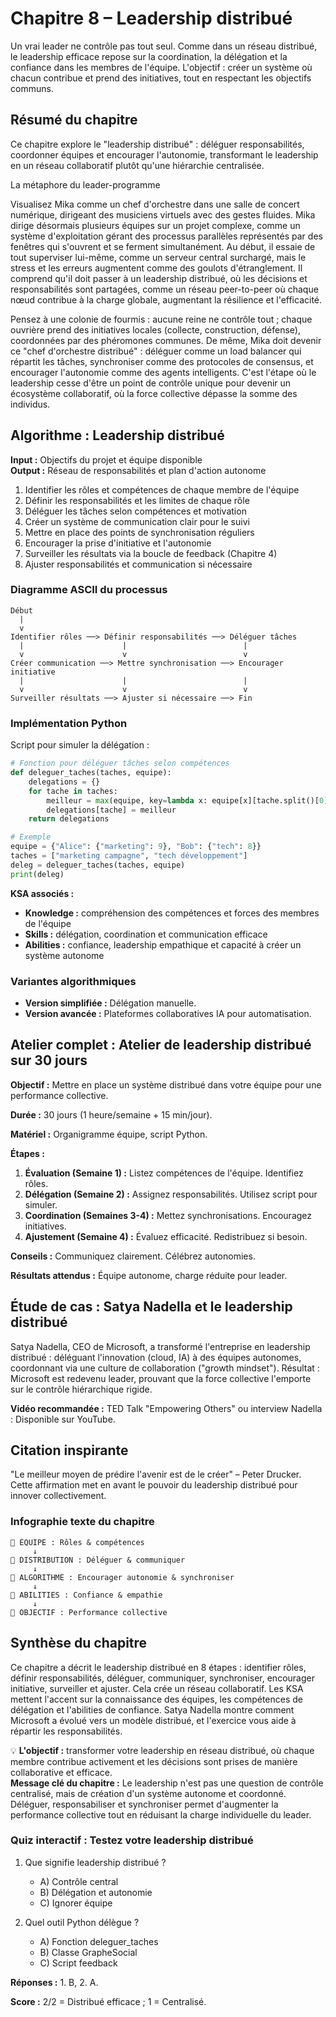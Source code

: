 # Chapitre 8 – Leadership distribué

Un vrai leader ne contrôle pas tout seul. Comme dans un réseau distribué, le leadership efficace repose sur la coordination, la délégation et la confiance dans les membres de l'équipe. L'objectif : créer un système où chacun contribue et prend des initiatives, tout en respectant les objectifs communs.

## Résumé du chapitre
Ce chapitre explore le "leadership distribué" : déléguer responsabilités, coordonner équipes et encourager l'autonomie, transformant le leadership en un réseau collaboratif plutôt qu'une hiérarchie centralisée.

La métaphore du leader-programme

Visualisez Mika comme un chef d'orchestre dans une salle de concert numérique, dirigeant des musiciens virtuels avec des gestes fluides. Mika dirige désormais plusieurs équipes sur un projet complexe, comme un système d'exploitation gérant des processus parallèles représentés par des fenêtres qui s'ouvrent et se ferment simultanément. Au début, il essaie de tout superviser lui-même, comme un serveur central surchargé, mais le stress et les erreurs augmentent comme des goulots d'étranglement. Il comprend qu'il doit passer à un leadership distribué, où les décisions et responsabilités sont partagées, comme un réseau peer-to-peer où chaque nœud contribue à la charge globale, augmentant la résilience et l'efficacité.

Pensez à une colonie de fourmis : aucune reine ne contrôle tout ; chaque ouvrière prend des initiatives locales (collecte, construction, défense), coordonnées par des phéromones communes. De même, Mika doit devenir ce "chef d'orchestre distribué" : déléguer comme un load balancer qui répartit les tâches, synchroniser comme des protocoles de consensus, et encourager l'autonomie comme des agents intelligents. C'est l'étape où le leadership cesse d'être un point de contrôle unique pour devenir un écosystème collaboratif, où la force collective dépasse la somme des individus.

## Algorithme : Leadership distribué

**Input :** Objectifs du projet et équipe disponible  
**Output :** Réseau de responsabilités et plan d'action autonome

1. Identifier les rôles et compétences de chaque membre de l'équipe
2. Définir les responsabilités et les limites de chaque rôle
3. Déléguer les tâches selon compétences et motivation
4. Créer un système de communication clair pour le suivi
5. Mettre en place des points de synchronisation réguliers
6. Encourager la prise d'initiative et l'autonomie
7. Surveiller les résultats via la boucle de feedback (Chapitre 4)
8. Ajuster responsabilités et communication si nécessaire

### Diagramme ASCII du processus

```
Début
  |
  v
Identifier rôles ──> Définir responsabilités ──> Déléguer tâches
  |                      |                          |
  v                      v                          v
Créer communication ──> Mettre synchronisation ──> Encourager initiative
  |                      |                          |
  v                      v                          v
Surveiller résultats ──> Ajuster si nécessaire ──> Fin
```

### Implémentation Python

Script pour simuler la délégation :

```python
# Fonction pour déléguer tâches selon compétences
def deleguer_taches(taches, equipe):
    delegations = {}
    for tache in taches:
        meilleur = max(equipe, key=lambda x: equipe[x][tache.split()[0]])  # Simple matching
        delegations[tache] = meilleur
    return delegations

# Exemple
equipe = {"Alice": {"marketing": 9}, "Bob": {"tech": 8}}
taches = ["marketing campagne", "tech développement"]
deleg = deleguer_taches(taches, equipe)
print(deleg)
```

**KSA associés :**
- **Knowledge :** compréhension des compétences et forces des membres de l'équipe
- **Skills :** délégation, coordination et communication efficace
- **Abilities :** confiance, leadership empathique et capacité à créer un système autonome

### Variantes algorithmiques
- **Version simplifiée :** Délégation manuelle.
- **Version avancée :** Plateformes collaboratives IA pour automatisation.

## Atelier complet : Atelier de leadership distribué sur 30 jours

**Objectif :** Mettre en place un système distribué dans votre équipe pour une performance collective.

**Durée :** 30 jours (1 heure/semaine + 15 min/jour).

**Matériel :** Organigramme équipe, script Python.

**Étapes :**
1. **Évaluation (Semaine 1) :** Listez compétences de l'équipe. Identifiez rôles.
2. **Délégation (Semaine 2) :** Assignez responsabilités. Utilisez script pour simuler.
3. **Coordination (Semaines 3-4) :** Mettez synchronisations. Encouragez initiatives.
4. **Ajustement (Semaine 4) :** Évaluez efficacité. Redistribuez si besoin.

**Conseils :** Communiquez clairement. Célébrez autonomies.

**Résultats attendus :** Équipe autonome, charge réduite pour leader.

## Étude de cas : Satya Nadella et le leadership distribué

Satya Nadella, CEO de Microsoft, a transformé l'entreprise en leadership distribué : déléguant l'innovation (cloud, IA) à des équipes autonomes, coordonnant via une culture de collaboration ("growth mindset"). Résultat : Microsoft est redevenu leader, prouvant que la force collective l'emporte sur le contrôle hiérarchique rigide.

**Vidéo recommandée :** TED Talk "Empowering Others" ou interview Nadella : Disponible sur YouTube.

## Citation inspirante

"Le meilleur moyen de prédire l'avenir est de le créer" – Peter Drucker. Cette affirmation met en avant le pouvoir du leadership distribué pour innover collectivement.

### Infographie texte du chapitre

```
👥 ÉQUIPE : Rôles & compétences
     ↓
🔗 DISTRIBUTION : Déléguer & communiquer
     ↓
🔄 ALGORITHME : Encourager autonomie & synchroniser
     ↓
🤝 ABILITIES : Confiance & empathie
     ↓
🎯 OBJECTIF : Performance collective
```

## Synthèse du chapitre
Ce chapitre a décrit le leadership distribué en 8 étapes : identifier rôles, définir responsabilités, déléguer, communiquer, synchroniser, encourager initiative, surveiller et ajuster. Cela crée un réseau collaboratif. Les KSA mettent l'accent sur la connaissance des équipes, les compétences de délégation et l'abilities de confiance. Satya Nadella montre comment Microsoft a évolué vers un modèle distribué, et l'exercice vous aide à répartir les responsabilités.

💡 **L'objectif :** transformer votre leadership en réseau distribué, où chaque membre contribue activement et les décisions sont prises de manière collaborative et efficace.  
**Message clé du chapitre :** Le leadership n'est pas une question de contrôle centralisé, mais de création d'un système autonome et coordonné. Déléguer, responsabiliser et synchroniser permet d'augmenter la performance collective tout en réduisant la charge individuelle du leader.

### Quiz interactif : Testez votre leadership distribué

1. Que signifie leadership distribué ?
   - A) Contrôle central
   - B) Délégation et autonomie
   - C) Ignorer équipe

2. Quel outil Python délègue ?
   - A) Fonction deleguer_taches
   - B) Classe GrapheSocial
   - C) Script feedback

**Réponses :** 1. B, 2. A.

**Score :** 2/2 = Distribué efficace ; 1 = Centralisé.
